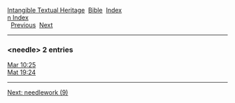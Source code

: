 [Intangible Textual Heritage](../../index)  [Bible](../index) 
[Index](index)   
[n Index](_n_)  
  [Previous](c07769)  [Next](c07771) 

------------------------------------------------------------------------

### &lt;needle&gt; 2 entries

[Mar 10:25](../kjv/mar010.htm#025)  
[Mat 19:24](../kjv/mat019.htm#024)  

------------------------------------------------------------------------

[Next: needlework (9)](c07771)

